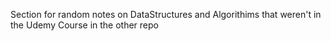 Section for random notes on DataStructures and Algorithims that weren't in the Udemy Course in the other repo